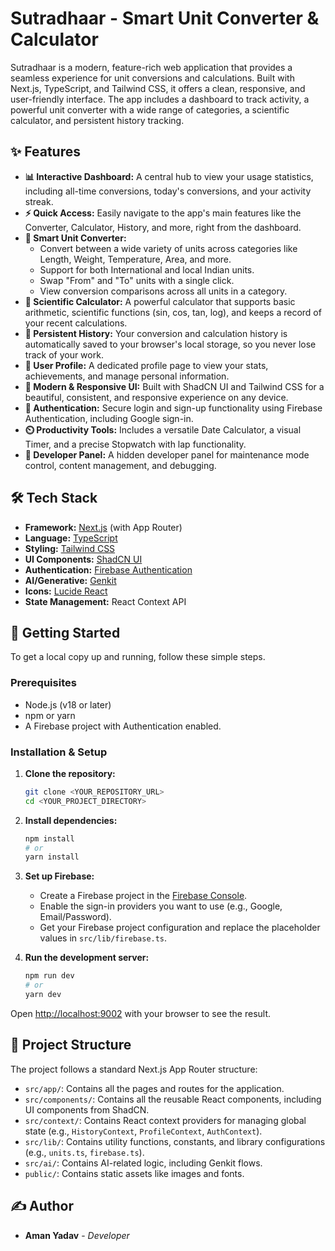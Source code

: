 # Sutradhaar - Smart Unit Converter & Calculator

Sutradhaar is a modern, feature-rich web application that provides a seamless experience for unit conversions and calculations. Built with Next.js, TypeScript, and Tailwind CSS, it offers a clean, responsive, and user-friendly interface. The app includes a dashboard to track activity, a powerful unit converter with a wide range of categories, a scientific calculator, and persistent history tracking.

## ✨ Features

- **📊 Interactive Dashboard:** A central hub to view your usage statistics, including all-time conversions, today's conversions, and your activity streak.
- **⚡ Quick Access:** Easily navigate to the app's main features like the Converter, Calculator, History, and more, right from the dashboard.
- **🔄 Smart Unit Converter:**
  - Convert between a wide variety of units across categories like Length, Weight, Temperature, Area, and more.
  - Support for both International and local Indian units.
  - Swap "From" and "To" units with a single click.
  - View conversion comparisons across all units in a category.
- **🧮 Scientific Calculator:** A powerful calculator that supports basic arithmetic, scientific functions (sin, cos, tan, log), and keeps a record of your recent calculations.
- **📜 Persistent History:** Your conversion and calculation history is automatically saved to your browser's local storage, so you never lose track of your work.
- **👤 User Profile:** A dedicated profile page to view your stats, achievements, and manage personal information.
- **🎨 Modern & Responsive UI:** Built with ShadCN UI and Tailwind CSS for a beautiful, consistent, and responsive experience on any device.
- **🔐 Authentication:** Secure login and sign-up functionality using Firebase Authentication, including Google sign-in.
- **⏲️ Productivity Tools:** Includes a versatile Date Calculator, a visual Timer, and a precise Stopwatch with lap functionality.
- **🔧 Developer Panel:** A hidden developer panel for maintenance mode control, content management, and debugging.

## 🛠️ Tech Stack

- **Framework:** [Next.js](https://nextjs.org/) (with App Router)
- **Language:** [TypeScript](https://www.typescriptlang.org/)
- **Styling:** [Tailwind CSS](https://tailwindcss.com/)
- **UI Components:** [ShadCN UI](https://ui.shadcn.com/)
- **Authentication:** [Firebase Authentication](https://firebase.google.com/docs/auth)
- **AI/Generative:** [Genkit](https://firebase.google.com/docs/genkit)
- **Icons:** [Lucide React](https://lucide.dev/guide/packages/lucide-react)
- **State Management:** React Context API

## 🚀 Getting Started

To get a local copy up and running, follow these simple steps.

### Prerequisites

- Node.js (v18 or later)
- npm or yarn
- A Firebase project with Authentication enabled.

### Installation & Setup

1.  **Clone the repository:**
    ```sh
    git clone <YOUR_REPOSITORY_URL>
    cd <YOUR_PROJECT_DIRECTORY>
    ```

2.  **Install dependencies:**
    ```sh
    npm install
    # or
    yarn install
    ```
    
3.  **Set up Firebase:**
    - Create a Firebase project in the [Firebase Console](https://console.firebase.google.com/).
    - Enable the sign-in providers you want to use (e.g., Google, Email/Password).
    - Get your Firebase project configuration and replace the placeholder values in `src/lib/firebase.ts`.

4.  **Run the development server:**
    ```sh
    npm run dev
    # or
    yarn dev
    ```

Open [http://localhost:9002](http://localhost:9002) with your browser to see the result.

## 📂 Project Structure

The project follows a standard Next.js App Router structure:

-   `src/app/`: Contains all the pages and routes for the application.
-   `src/components/`: Contains all the reusable React components, including UI components from ShadCN.
-   `src/context/`: Contains React context providers for managing global state (e.g., `HistoryContext`, `ProfileContext`, `AuthContext`).
-   `src/lib/`: Contains utility functions, constants, and library configurations (e.g., `units.ts`, `firebase.ts`).
-   `src/ai/`: Contains AI-related logic, including Genkit flows.
-   `public/`: Contains static assets like images and fonts.

## ✍️ Author

-   **Aman Yadav** - *Developer*
